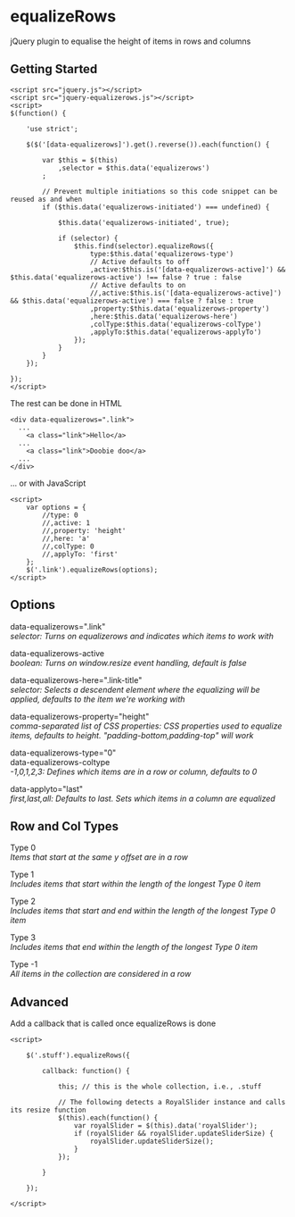 equalizeRows
============

jQuery plugin to equalise the height of items in rows and columns


Getting Started
----------
```
<script src="jquery.js"></script>
<script src="jquery-equalizerows.js"></script>
<script>
$(function() {

	'use strict';
	
    $($('[data-equalizerows]').get().reverse()).each(function() {

        var $this = $(this)
            ,selector = $this.data('equalizerows')
        ;
		
		// Prevent multiple initiations so this code snippet can be reused as and when
		if ($this.data('equalizerows-initiated') === undefined) {
			
			$this.data('equalizerows-initiated', true);
	
			if (selector) {
				$this.find(selector).equalizeRows({
					type:$this.data('equalizerows-type')
					// Active defaults to off
					,active:$this.is('[data-equalizerows-active]') && $this.data('equalizerows-active') !== false ? true : false
					// Active defaults to on
					//,active:$this.is('[data-equalizerows-active]') && $this.data('equalizerows-active') === false ? false : true
					,property:$this.data('equalizerows-property')
					,here:$this.data('equalizerows-here')
					,colType:$this.data('equalizerows-colType')
					,applyTo:$this.data('equalizerows-applyTo')
				});
			}
		}
    });

});
</script>
```

The rest can be done in HTML
```
<div data-equalizerows=".link">
  ...
    <a class="link">Hello</a>
  ...
    <a class="link">Doobie doo</a>
  ...
</div>
```

... or with JavaScript
```
<script>
	var options = {
		//type: 0
		//,active: 1
		//,property: 'height'
		//,here: 'a'
		//,colType: 0
		//,applyTo: 'first'
	};
    $('.link').equalizeRows(options);
</script>
```

Options
-------

data-equalizerows=".link"   
_selector: Turns on equalizerows and indicates which items to work with_

data-equalizerows-active   
_boolean: Turns on window.resize event handling, default is false_

data-equalizerows-here=".link-title"   
_selector: Selects a descendent element where the equalizing will be applied, defaults to the item we're working with_

data-equalizerows-property="height"   
_comma-separated list of CSS properties: CSS properties used to equalize items, defaults to height. "padding-bottom,padding-top" will work_

data-equalizerows-type="0"   
data-equalizerows-coltype   
_-1,0,1,2,3: Defines which items are in a row or column, defaults to 0_

data-applyto="last"   
_first,last,all: Defaults to last. Sets which items in a column are equalized_


Row and Col Types
-----------------

Type 0   
_Items that start at the same y offset are in a row_

Type 1   
_Includes items that start within the length of the longest Type 0 item_

Type 2   
_Includes items that start and end within the length of the longest Type 0 item_

Type 3   
_Includes items that end within the length of the longest Type 0 item_

Type -1   
_All items in the collection are considered in a row_


Advanced
--------
Add a callback that is called once equalizeRows is done
```
<script>

    $('.stuff').equalizeRows({
	
		callback: function() {
		
			this; // this is the whole collection, i.e., .stuff
			
			// The following detects a RoyalSlider instance and calls its resize function
			$(this).each(function() {
				var royalSlider = $(this).data('royalSlider');
				if (royalSlider && royalSlider.updateSliderSize) {
					royalSlider.updateSliderSize();
				}
			});
			
		}
		
	});

</script>
```